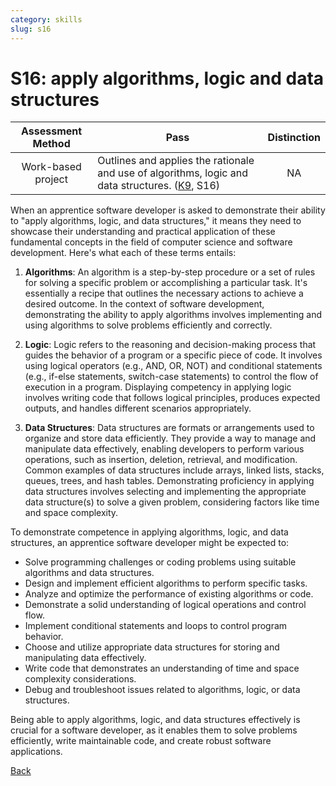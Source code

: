 ```yaml
---
category: skills
slug: s16
---
```


# S16: apply algorithms, logic and data structures

<!-- prettier-ignore -->
| Assessment Method | Pass | Distinction |
| :---: | --- | :---: |
| Work-based project | Outlines and applies the rationale and use of algorithms, logic and data structures. ([K9](../knowledge/k09.md), S16) | NA |

When an apprentice software developer is asked to demonstrate their ability to
"apply algorithms, logic, and data structures," it means they need to showcase
their understanding and practical application of these fundamental concepts in
the field of computer science and software development. Here's what each of
these terms entails:

1. **Algorithms**: An algorithm is a step-by-step procedure or a set of rules
   for solving a specific problem or accomplishing a particular task. It's
   essentially a recipe that outlines the necessary actions to achieve a desired
   outcome. In the context of software development, demonstrating the ability to
   apply algorithms involves implementing and using algorithms to solve problems
   efficiently and correctly.

2. **Logic**: Logic refers to the reasoning and decision-making process that
   guides the behavior of a program or a specific piece of code. It involves
   using logical operators (e.g., AND, OR, NOT) and conditional statements
   (e.g., if-else statements, switch-case statements) to control the flow of
   execution in a program. Displaying competency in applying logic involves
   writing code that follows logical principles, produces expected outputs, and
   handles different scenarios appropriately.

3. **Data Structures**: Data structures are formats or arrangements used to
   organize and store data efficiently. They provide a way to manage and
   manipulate data effectively, enabling developers to perform various
   operations, such as insertion, deletion, retrieval, and modification. Common
   examples of data structures include arrays, linked lists, stacks, queues,
   trees, and hash tables. Demonstrating proficiency in applying data structures
   involves selecting and implementing the appropriate data structure(s) to
   solve a given problem, considering factors like time and space complexity.

To demonstrate competence in applying algorithms, logic, and data structures, an
apprentice software developer might be expected to:

- Solve programming challenges or coding problems using suitable algorithms and
  data structures.
- Design and implement efficient algorithms to perform specific tasks.
- Analyze and optimize the performance of existing algorithms or code.
- Demonstrate a solid understanding of logical operations and control flow.
- Implement conditional statements and loops to control program behavior.
- Choose and utilize appropriate data structures for storing and manipulating
  data effectively.
- Write code that demonstrates an understanding of time and space complexity
  considerations.
- Debug and troubleshoot issues related to algorithms, logic, or data
  structures.

Being able to apply algorithms, logic, and data structures effectively is
crucial for a software developer, as it enables them to solve problems
efficiently, write maintainable code, and create robust software applications.

[Back](../README.md)
